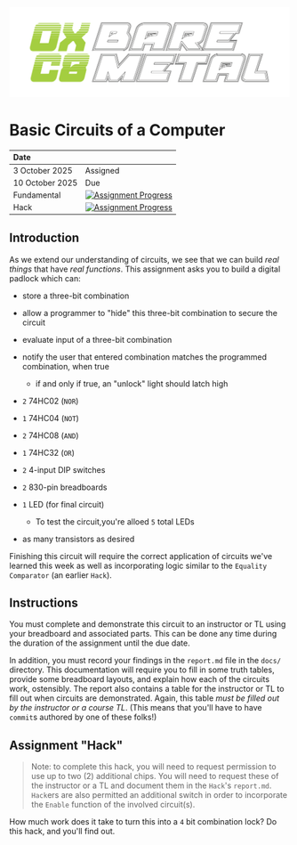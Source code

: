 ![Vector art of 200 in hex, subtitle of course: Bare Metal in pale green and printer's black](https://raw.githubusercontent.com/allegheny-college-cmpsc-200-fall-2024/course-materials/media/images/CMPSC%20-%200xC8%20Banner.png)

# Basic Circuits of a Computer

| Date              |           |
|:------------------|:----------|
| 3 October 2025   | Assigned  |
| 10 October 2025  | Due       |
| Fundamental            | [![Assignment Progress](../../actions/workflows/main.yml/badge.svg?branch=main)](../../actions/workflows/main.yml) |
| Hack                   | [![Assignment Progress](../../actions/workflows/hack.yml/badge.svg?branch=hack)](../../actions/workflows/hack.yml) |

## Introduction

As we extend our understanding of circuits, we see that we can build _real things_ that have _real functions_. This
assignment asks you to build a digital padlock which can:

* store a three-bit combination
* allow a programmer to "hide" this three-bit combination to secure the circuit
* evaluate input of a three-bit combination
* notify the user that entered combination matches the programmed combination, when true
  * if and only if true, an "unlock" light should latch high

* `2` 74HC02 (`NOR`)
* `1` 74HC04 (`NOT`)
* `2` 74HC08 (`AND`)
* `1` 74HC32 (`OR`)
* `2` 4-input DIP switches
* `2` 830-pin breadboards
* `1` LED (for final circuit)
  * To test the circuit,you're alloed `5` total LEDs
* as many transistors as desired

Finishing this circuit will require the correct application of circuits we've learned this week
as well as incorporating logic similar to the `Equality Comparator` (an earlier `Hack`).

## Instructions

You must complete and demonstrate this circuit to  an instructor or TL using your breadboard and associated parts. This 
can be done any time during the duration of the assignment until the due date. 

In addition, you must record your findings in the `report.md` file in the `docs/` directory. This documentation will require you to fill
in some truth tables, provide some breadboard layouts, and explain how each of the circuits work, ostensibly. The report also contains
a table for the instructor or TL to fill out when circuits are demonstrated. Again, this table _must be filled out by the instructor
or a course TL_. (This means that you'll have to have `commit`s authored by one of these folks!)

## Assignment "Hack"

> Note: to complete this hack, you will need to request permission to use up to two (2) additional chips. You will
> need to request these of the instructor or a TL and document them in the `Hack`'s `report.md`. `Hack`ers are also
> permitted an additional switch in order to incorporate the `Enable` function of the involved circuit(s).

How much work does it take to turn this into a `4` bit combination lock? Do this hack, and you'll find out.
